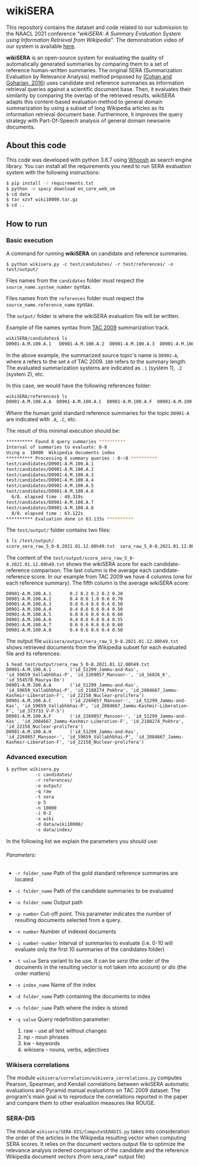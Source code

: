 

# wikiSERA

This repository contains the dataset and code related to our submission to the NAACL 2021 conference  *"wikiSERA: A Summary Evaluation System using Information Retrieval from Wikipedia"*. The demonstration video of our system is available  [here](https://youtu.be/yjwAXhUsOoM).
<!--
SERA (Summarization Evaluation by Relevance Analysis) is an evaluation method for automatic 
summarization proposed by [(Cohan and Goharian, 2016)](https://arxiv.org/pdf/1604.00400.pdf). Candidate (automatic) summaries are compared to (human) references by means of an information retrieval query to an indexed document corpus, where each summary is considered as a query and the resulting document vectors are compared. **wikiSERA** is an open source implementation of the SERA method that uses Wikipedia documents as a corpus for general domain summaries evaluation. 
-->

**wikiSERA** is an open-source system for evaluating the quality of automatically generated summaries by comparing them to a set of reference human-written summaries. The original SERA (Summarization Evaluation by Relevance Analysis) method proposed by   [(Cohan and Goharian, 2016)](https://arxiv.org/pdf/1604.00400.pdf) uses candidate and reference summaries as information retrieval queries against a scientific document base. Then, it evaluates their similarity by comparing the overlap of the retrieved results. wikiSERA adapts this content-based evaluation method to general domain summarization by using a subset of long Wikipedia articles as its information retrieval document base. Furthermore, it improves the query strategy with Part-Of-Speech analysis of general domain newswire documents.

## About this code

This code was developed with python 3.6.7 using [Whoosh](https://whoosh.readthedocs.io/en/latest/intro.html) as search
engine library. You can install all the requirements you need to run SERA evaluation system with the following instructions:

 ```bash
 $ pip install -r requirements.txt
 $ python -m spacy download en_core_web_sm
 $ cd data
 $ tar xzvf wiki10000.tar.gz
 $ cd ..
 ```

## How to run
### Basic execution
A command for running **wikiSERA** on candidate and reference summaries. 
```
$ python wikisera.py -c test/candidates/ -r test/references/ -o test/output/
```
Files names from the `candidates` folder must respect the `source_name.system_number` syntax.  

Files names from the `references` folder must respect the `source_name.reference_name` syntax.

The `output/` folder is where the wikiSERA evaluation file will be written.

Example of file names syntax from [TAC 2009](https://tac.nist.gov/2009/Summarization/) summarization track. 
```bash
wikiSERA/candidates$ ls 
D0901-A.M.100.A.1   D0901-A.M.100.A.2  D0901-A.M.100.A.3  D0901-A.M.100.A.4  D0901-A.M.100.A.5  D0901-A.M.100.A.6  D0901-A.M.100.A.7  D0901-A.M.100.A.8
```

In the above example, the summarized source topic's name is `D0901-A`, where `A` refers to the set `A` of TAC 2009. `100` refers to the summary length. The evaluated summarization systems are indicated as `.1` (system 1), `.2` (system 2), etc. 

In this case, we would have the following references folder:
```bash
wikiSERA/references$ ls
D0901-A.M.100.A.A  D0901-A.M.100.A.C  D0901-A.M.100.A.F  D0901-A.M.100.A.H
```
Where the human gold standard reference summaries for the topic `D0901-A` are indicated with `.A`, `.C`, etc.

The result of this minimal execution should be:
```bash
********** Found 8 query summaries **********
Interval of summaries to evaluate: 0-8
Using a  10000  Wikipedia documents index
********** Processing 8 summary queries : 0->8 **********
test/candidates/D0901-A.M.100.A.1
test/candidates/D0901-A.M.100.A.2
test/candidates/D0901-A.M.100.A.3
test/candidates/D0901-A.M.100.A.4
test/candidates/D0901-A.M.100.A.5
test/candidates/D0901-A.M.100.A.6
  6/8. elapsed time : 49.319s
test/candidates/D0901-A.M.100.A.7
test/candidates/D0901-A.M.100.A.8
  8/8. elapsed time : 63.122s
********** Evaluation done in 63.133s **********
```

The `test/output/` folder contains two files:
```bash
$ ls /test/output/
score_sera_raw_5_0-8.2021.01.12.00h49.txt  sera_raw_5_0-8.2021.01.12.00h49.txt
```
The content of the `test/output/score_sera_raw_5_0-8.2021.01.12.00h49.txt` shows the wikiSERA score for each candidate-reference comparison. The last column is the average each candidate-reference score. In our example from TAC 2009 we have 4 columns (one for each reference summary). The fifth column is the average wikiSERA score: 
```
D0901-A.M.100.A.1       0.2 0.2 0.2 0.2 0.20
D0901-A.M.100.A.2       0.4 0.8 1.0 0.6 0.70
D0901-A.M.100.A.3       0.6 0.4 0.6 0.4 0.50
D0901-A.M.100.A.4       0.4 0.6 0.6 0.4 0.50
D0901-A.M.100.A.5       0.6 0.6 0.6 0.6 0.60
D0901-A.M.100.A.6       0.4 0.6 0.8 0.4 0.55
D0901-A.M.100.A.7       0.6 0.6 0.6 0.6 0.60
D0901-A.M.100.A.8       0.4 0.6 0.6 0.4 0.50
```

The output file `wikisera/output/sera_raw_5_0-8.2021.01.12.00h49.txt` shows retrieved documents from the Wikipedia subset for each evaluated file and its references:
```
$ head test/output/sera_raw_5_0-8.2021.01.12.00h49.txt 
D0901-A.M.100.A.1       ('id_51299_Jammu-and-Kas', 'id_59659_Vallabhbhai-P', 'id_2269057_Mansoor-', 'id_16826_K', 'id_554578_Maurya-Em')
D0901-A.M.100.A.A       ('id_51299_Jammu-and-Kas', 'id_59659_Vallabhbhai-P', 'id_2188274_Pokhra', 'id_2084667_Jammu-Kashmir-Liberation-F', 'id_22158_Nuclear-prolifera')
D0901-A.M.100.A.C       ('id_2269057_Mansoor-', 'id_51299_Jammu-and-Kas', 'id_59659_Vallabhbhai-P', 'id_2084667_Jammu-Kashmir-Liberation-F', 'id_373733_V-P-S')
D0901-A.M.100.A.F       ('id_2269057_Mansoor-', 'id_51299_Jammu-and-Kas', 'id_2084667_Jammu-Kashmir-Liberation-F', 'id_2188274_Pokhra', 'id_22158_Nuclear-prolifera')
D0901-A.M.100.A.H       ('id_51299_Jammu-and-Kas', 'id_2269057_Mansoor-', 'id_59659_Vallabhbhai-P', 'id_2084667_Jammu-Kashmir-Liberation-F', 'id_22158_Nuclear-prolifera')
```
### Advanced execution

```bash
$ python wikisera.py 
           -c candidates/ 
           -r references/ 
           -o output/
           -q raw
           -t sera
           -p 5
           -n 10000
           -i 0-2
           -x wiki
           -d data/wiki10000/
           -s data/index/
  ```
<!--
python wikisera.py 
-index_docs_folder /path/index/txt/
-save_index_folder /path/save_index/
-reference_folder /path/models/ 
-candidate_folder /path/candidates/
-results_folder /path/results/
-refine_query raw -sera_type sera
-cut_off_point 5 -num_docs_index 10000 
-index_name name  -interval 0-2
***fixed parameters:
index_docs_folder
save_index_folder
index_name
***optional parameters
-refine_query raw
-sera_type sera
-cut_off_point 5
-num_docs_index 10000
-interval 0-2
*** TODO: 
1) Fixed and optional parameters
2) Dependencies installation script
7) File Names
1) provide a limited set of the TAC 2008 corpus
2) provide a limted set of the TAC 2009 corpus
3) provide a limited set of the Cohan 2018 corpus
4) Add GPL licenses
5) Fork to an anonymous gitlab or github repository
--> 
In the following list we explain the parameters you should use:

###### Parameters:
- `-r folder_name` Path of the gold standard reference summaries are located
- `-c folder_name` Path of the candidate summaries to be evaluated
- `-o folder_name` Output path
- `-p number` Cut-off point. This parameter indicates the number of resulting documents selected from a query.
- `-n number` Number of indexed documents
- `-i number-number` Interval of summaries to evaluate (i.e. 0-10 will evaluate only the first 10 summaries of the candidates folder)
- `-t value` Sera variant to be use. It can be *sera* (the order of the documents in the resulting vector is not taken into account) or *dis* (the order matters)
- `-x index_name` Name of the index 
- `-d folder_name` Path containing the documents to index
- `-s folder_name` Path where the index is stored
- `-q value` Query redefinition parameter:

    1. raw - use all text without changes
    2. np - noun phrases
    3. kw - keywords
    4. wikisera - nouns, verbs, adjectives


### Wikisera correlations
The module `wikisera/correlation/wikisera_correlations.py` computes Pearson, Spearman, and Kendall correlations between wikiSERA automatic evaluations and Pyramid manual evaluations on TAC 2009 dataset. The program's main goal is to reproduce the correlations reported in the paper and compare them to other evaluation measures like ROUGE.

### SERA-DIS
The module `wikisera/SERA-DIS/ComputeSERADIS.py` takes into consideration the order of the articles in the Wikipedia resulting vector when computing SERA scores. It relies on the document vectors output file to optimize the relevance analysis ordered comparison of the candidate and the reference Wikipedia document vectors (from sera_raw* output file)


